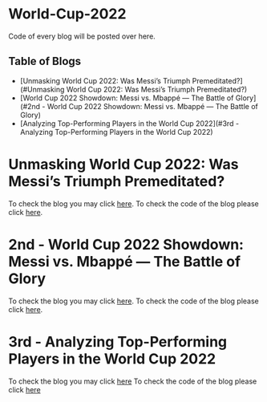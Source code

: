 # World-Cup-2022
Code of every blog will be posted over here.

## Table of Blogs
- [Unmasking World Cup 2022: Was Messi’s Triumph Premeditated?](#Unmasking World Cup 2022: Was Messi’s Triumph Premeditated?)
- [World Cup 2022 Showdown: Messi vs. Mbappé — The Battle of Glory](#2nd - World Cup 2022 Showdown: Messi vs. Mbappé — The Battle of Glory)
- [Analyzing Top-Performing Players in the World Cup 2022](#3rd - Analyzing Top-Performing Players in the World Cup 2022)

# Unmasking World Cup 2022: Was Messi’s Triumph Premeditated?
To check the blog you may click [here](https://medium.com/@furkandanisman/unmasking-world-cup-2022-c87e6acd4206). 
To check the code of the blog please click [here](https://github.com/FurkanDanisman/World-Cup-2022/blob/main/Blog_1/Blog_1_Code.R).

# 2nd - World Cup 2022 Showdown: Messi vs. Mbappé — The Battle of Glory
To check the blog you may click [here](https://medium.com/@furkandanisman/world-cup-2022-showdown-messi-vs-mbapp%C3%A9-the-battle-of-glory-6ebbbb80c640). 
To check the code of the blog please click [here](https://github.com/FurkanDanisman/World-Cup-2022/blob/main/Blog_2/Blog_2_Code.R).

# 3rd - Analyzing Top-Performing Players in the World Cup 2022
To check the blog you may click [here](https://medium.com/@furkandanisman/analyzing-top-performing-players-in-the-world-cup-2022-980476e3a963)
To check the code of the blog please click [here](https://github.com/FurkanDanisman/World-Cup-2022/blob/main/Blog_3/Blog3)
